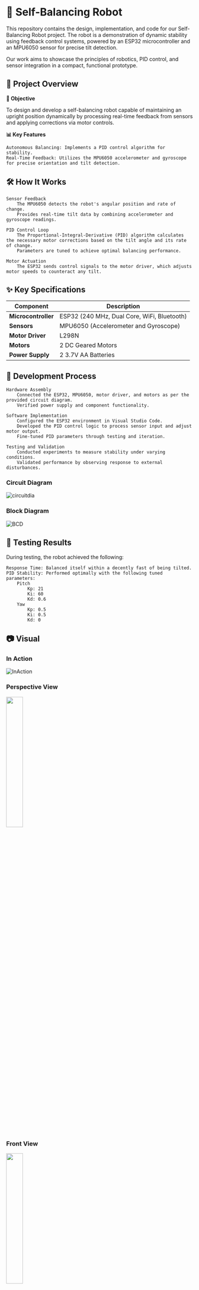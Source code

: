 # 🤖 Self-Balancing Robot

This repository contains the design, implementation, and code for our Self-Balancing Robot project. The robot is a demonstration of dynamic stability using feedback control systems, powered by an ESP32 microcontroller and an MPU6050 sensor for precise tilt detection.

Our work aims to showcase the principles of robotics, PID control, and sensor integration in a compact, functional prototype.

## 📖 Project Overview
**🔧 Objective**

To design and develop a self-balancing robot capable of maintaining an upright position dynamically by processing real-time feedback from sensors and applying corrections via motor controls.

**📊 Key Features**

    Autonomous Balancing: Implements a PID control algorithm for stability.
    Real-Time Feedback: Utilizes the MPU6050 accelerometer and gyroscope for precise orientation and tilt detection.

## 🛠️ How It Works
    Sensor Feedback
        The MPU6050 detects the robot's angular position and rate of change.
        Provides real-time tilt data by combining accelerometer and gyroscope readings.

    PID Control Loop
        The Proportional-Integral-Derivative (PID) algorithm calculates the necessary motor corrections based on the tilt angle and its rate of change.
        Parameters are tuned to achieve optimal balancing performance.

    Motor Actuation
        The ESP32 sends control signals to the motor driver, which adjusts motor speeds to counteract any tilt.

## ✨ Key Specifications
| Component         | Description                                      |  
|--------------------|--------------------------------------------------|  
| **Microcontroller**| ESP32 (240 MHz, Dual Core, WiFi, Bluetooth)      |  
| **Sensors**        | MPU6050 (Accelerometer and Gyroscope)            |  
| **Motor Driver**   | L298N   |  
| **Motors**         | 2 DC Geared Motors     |  
| **Power Supply**   | 2 3.7V AA Batteries         |  
 
## 🔧 Development Process
    Hardware Assembly
        Connected the ESP32, MPU6050, motor driver, and motors as per the provided circuit diagram.
        Verified power supply and component functionality.

    Software Implementation
        Configured the ESP32 environment in Visual Studio Code.
        Developed the PID control logic to process sensor input and adjust motor output.
        Fine-tuned PID parameters through testing and iteration.

    Testing and Validation
        Conducted experiments to measure stability under varying conditions.
        Validated performance by observing response to external disturbances.

### Circuit Diagram
![circuitdia](https://github.com/user-attachments/assets/50c9608c-392b-4af2-bb23-75c2e78f307f)

### Block Diagram
![BCD](https://github.com/user-attachments/assets/9f9dc6d1-e565-47f2-ab05-f23651c02475)

## 🚀 Testing Results
During testing, the robot achieved the following:

    Response Time: Balanced itself within a decently fast of being tilted.
    PID Stability: Performed optimally with the following tuned parameters:
        Pitch
            Kp: 21
            Ki: 60
            Kd: 0.6
        Yaw
            Kp: 0.5
            Ki: 0.5
            Kd: 0
        
## 📷 Visual
### In Action
![InAction](https://github.com/Tadyboii/self_balancing_robot/blob/main/InAction.gif)

### Perspective View
<img src="https://github.com/user-attachments/assets/7f48dc40-040b-4acd-aeb6-4b2cc7a27b79" width=30% height=30%>

### Front View
<img src="https://github.com/user-attachments/assets/285782cf-3b64-4c9e-82d3-6b4dcd4d297a" width=30% height=30%>

### Back View
<img src="https://github.com/user-attachments/assets/cfac928b-d902-4d46-8830-a3c82cc29c90" width=30% height=30%>

### Top View
<img src="https://github.com/user-attachments/assets/662d007a-0043-4da6-acc1-640847cf3b0b" width=30% height=30%>

### Side View
<img src="https://github.com/user-attachments/assets/061405e5-179a-448a-8930-d9ed16d61176" width=30% height=30%>

### Extra Documentation (Videos)
![Google Drive](https://drive.google.com/drive/folders/1Ud7adpOkiMgPnb52v6EoKxKVpMoDGjmw?usp=sharing)

## 📝 Conclusion
This project demonstrates the integration of electronics, control theory, and programming to create a functional self-balancing robot. The design serves as a practical application of feedback systems and offers scope for further development, such as obstacle avoidance or remote control.

## 📬 Contact
For questions or further discussion, please contact:

    Dave Daniel V. Cardino: davedaniel.cardino@g.msuiit.edu.ph
    Thaddeus Rosales: thaddeus.rosales@g.msuiit.edu.ph

